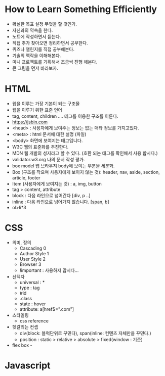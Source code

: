 # How to Learn Something Efficiently

- 확실한 목표 설정 무엇을 할 것인가.
- 자신과의 약속을 한다.
- 노트에 작성하면서 듣는다.
- 직접 추가 찾아오면 정리하면서 공부한다.
- 퀴즈나 챌린지를 직접 공부해본다.
- 기술의 맥락을 이해해본다.
- 미니 프로젝트를 기획해서 조금씩 진행 해본다.
- 큰 그림을 먼저 바라보자.

# HTML

- 웹을 이루는 가장 기본이 되는 구조물
- 웹을 이루기 위한 표준 언어
- tag, content, children .... 테그를 이용한 구조를 이룬다.
- https://jsbin.com
- \<head\> : 사용자에게 보여주는 정보는 없는 매타 정보를 가지고있다.
- \<meta\> : html 문서에 대한 설명 (파일)
- \<body\> 화면에 보여지는 태그입니다.
- W3C 웹의 표준화를 추진한다.
- MDN 웹 개발의 성지라고 할 수 있다. (호환 되는 태그를 확인해서 사용 합시다.)
- validator.w3.org 나의 문서 작성 평가.
- box model 웹 브라우져 body에 보이는 부분을 세분화.
- Box (구조를 작으며 사용자에게 보이지 않는 것): header, nav, aside, section, article, footer
- Item (사용자에게 보여지는 것) : a, img, button
- tag > content, attribute
- block : 다음 라인으로 넘어간다 [div, p ..]
- inline : 다음 라인으로 넘어가지 않습니다. [span, b]
- ol>li\*3

# CSS

- 의미, 정의
  - Cascading 0
  - Author Style 1
  - User Style 2
  - Browser 3
  - !important : 사용하지 맙시다...
- 선택자
  - universal : \*
  - type : tag
  - #id
  - .class
  - state : hover
  - attribute: a[href$=".com"]
- 스타일링
  - css reference
- 헷갈리는 컨셉
  - div(block: 블럭단위로 꾸민다), span(inline: 컨텐츠 자체만을 꾸민다.)
  - position : static > relative > absolute > fixed(window : 기준)
- flex box -

# Javascript
